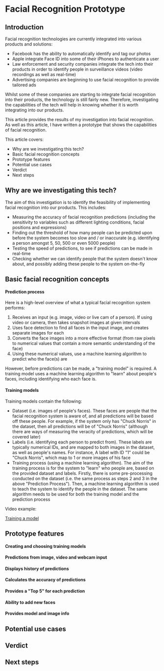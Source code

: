 # Facial Recognition Prototype

## Introduction

Facial recognition technologies are currently integrated into various products and solutions:
* Facebook has the ability to automatically identify and tag our photos
* Apple integrate Face ID into some of their iPhones to authenticate a user
* Law enforcement and security companies integrate the tech into their products in order to identify people in surveillance videos (video recordings as well as real-time)
* Advertising companies are beginning to use facial recognition to provide tailored ads

Whilst some of these companies are starting to integrate facial recognition into their products, the technology is still fairly new. Therefore, investigating the capabilities of the tech will help in knowing whether it is worth integrating into our products.

This article provides the results of my investigation into facial recognition. As well as this article, I have written a prototype that shows the capabilities of facial recognition. 

This article covers:
* Why are we investigating this tech?
* Basic facial recognition concepts
* Prototype features
* Potential use cases
* Verdict
* Next steps

## Why are we investigating this tech?

The aim of this investigation is to identify the feasibility of implementing facial recognition into our products. This includes:
* Measuring the accuracy of facial recognition predictions (including the sensitivity to variables such as different lighting conditions, facial positions and expressions)
* Finding out the threshold of how many people can be predicted upon before the system becomes too slow and / or inaccurate (e.g. identifying a person amongst 5, 50, 500 or even 5000 people)
* Testing the speed of predictions, to see if predictions can be made in real-time
* Checking whether we can identify people that the system doesn't know about, and possibly adding these people to the system on-the-fly

## Basic facial recognition concepts

#### Prediction process

Here is a high-level overview of what a typical facial recognition system performs:
1. Receives an input (e.g. image, video or live cam of a person). If using video or camera, then takes snapshot images at given intervals
2. Uses face detection to find all faces in the input image, and creates separate images for each
3. Converts the face images into a more effective format (from raw pixels to numerical values that contain a more semantic understanding of the face)
4. Using these numerical values, use a machine learning algorithm to predict who the face(s) are

However, before predictions can be made, a "training model" is required. A training model uses a machine learning algorithm to "learn" about people's faces, including identifying who each face is.

#### Training models

Training models contain the following:
* Dataset (i.e. images of people's faces). These faces are people that the facial recognition system is aware of, and all predictions will be based off these people. For example, if the system only has "Chuck Norris" in the dataset, then all predictions will be of "Chuck Norris" (although there are ways of measuring the veracity of predictions, which will be covered later)
* Labels (i.e. identifying each person to predict from). These labels are typically numerical IDs, and are mapped to both images in the dataset, as well as people's names. For instance, A label with ID "1" could be "Chuck Norris", which map to 1 or more images of his face
* Training process (using a machine learning algorithm). The aim of the training process is for the system to "learn" who people are, based on the provided dataset and labels. Firstly, there is some pre-processing conducted on the dataset (i.e. the same process as steps 2 and 3 in the above "Prediction Process"). Then, a machine learning algorithm is used to teach the system to identify the people in the dataset. The same algorithm needs to be used for both the training model and the prediction process

Video example:

[Training a model](https://www.youtube.com/watch?v=WOgDWFbLLRQ)

## Prototype features

#### Creating and choosing training models

#### Predictions from image, video and webcam input

#### Displays history of predictions

#### Calculates the accuracy of predictions

#### Provides a "Top 5" for each prediction

#### Ability to add new faces

#### Provides model and image info

## Potential use cases

## Verdict

## Next steps


